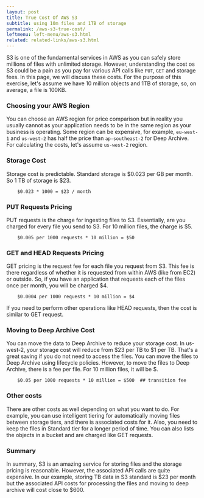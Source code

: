 ```yaml
---
layout: post
title: True Cost Of AWS S3
subtitle: using 10m files and 1TB of storage
permalink: /aws-s3-true-cost/
leftmenu: left-menu/aws-s3.html
related: related-links/aws-s3.html
---
```


S3 is one of the fundamental services in AWS as you can safely store millions of files with unlimited storage. However, understanding the cost os S3 could be a pain as you pay for various API calls like `PUT`, `GET` and storage fees. In this page, we will discuss these costs. For the purpose of this exercise, let's assume we have 10 million objects and 1TB of storage, so, on average, a file is 100KB. 


### Choosing your AWS Region
You can choose an AWS region for price comparison but in reality you usually cannot as your application needs to be in the same region as your business is operating. Some region can be expensive, for example, `eu-west-1` and `us-west-2` has half the price than `ap-southeast-2` for Deep Archive. For calculating the costs, let's assume `us-west-2` region.


### Storage Cost

Storage cost is predictable. Standard storage is $0.023 per GB per month. So 1 TB of storage is $23.

```
    $0.023 * 1000 = $23 / month
```

### PUT Requests Pricing

PUT requests is the charge for ingesting files to S3. Essentially, are you charged for every file you send to S3. For 10 million files, the charge is $5.


```
    $0.005 per 1000 requests * 10 million = $50
```

### GET and HEAD Requests Pricing

GET pricing is the request fee for each file you request from S3. This fee is there regardless of whether it is requested from within AWS (like from EC2) or outside. So, if you have an application that requests each of the files once per month, you will be charged $4.

```
    $0.0004 per 1000 requests * 10 million = $4
```

If you need to perform other operations like HEAD requests, then the cost is similar to GET request.


### Moving to Deep Archive Cost

You can move the data to Deep Archive to reduce your storage cost. In us-west-2, your storage cost will reduce from $23 per TB to $1 per TB. That's a great saving if you do not need to access the files. You can move the files to Deep Archive using lifecycle policies. However, to move the files to Deep Archive, there is a fee per file. For 10 million files, it will be $.

```
    $0.05 per 1000 requests * 10 million = $500  ## transition fee
```

### Other costs
There are other costs as well depending on what you want to do. For example, you can use intelligent tiering for automatically moving files between storage tiers, and there is associated costs for it. Also, you need to keep the files in Standard tier for a longer period of time. You can also lists the objects in a bucket and are charged like GET requests.

### Summary
In summary, S3 is an amazing service for storing files and the storage pricing is reasonable. However, the associated API calls are quite expensive. In our example, storing   TB data in S3 standard is $23 per month but the associated API costs for processing the files and moving to deep archive will cost close to $600.
